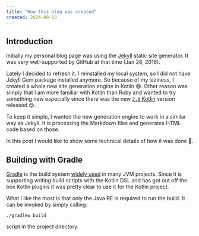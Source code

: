 ```yaml
---
title: "How this blog was created"
created: 2024-08-13
---
```


## Introduction

Initially my personal blog page was using the [Jekyll](https://jekyllrb.com/) static site generator.
It was very well-supported by GitHub at that time (Jan 28, 2016).

Lately I decided to refresh it. I reinstalled my local system, so I did not have Jekyll Gem package installed anymore.
So because of my laziness, I created a whole new site generation engine in Kotlin 😅.
Other reason was simply that I am more familiar with Kotlin than Ruby and wanted to try something new especially
since there was the new [`2.0` Kotlin](https://kotlinlang.org/docs/whatsnew20.html) version released 😉.

To keep it simple, I wanted the new generation engine to work in a similar way as Jekyll.
It is processing the Markdown files and generates HTML code based on those.

In this post I would like to show some technical details of how it was done 🙂.

## Building with Gradle

[Gradle](https://gradle.org/) is the build system [widely used](https://www.jetbrains.com/lp/devecosystem-2023/java/) in
many JVM projects.
Since it is supporting writing build scripts with the Kotlin DSL and has got out off the box Kotlin plugins
it was pretty clear to use it for the Kotlin project.

What I like the most is that only the Java RE is required to run the build.
It can be invoked by simply calling:

`./gradlew build`

script in the project directory.
